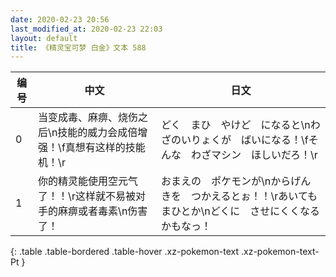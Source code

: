 ```yaml
---
date: 2020-02-23 20:56
last_modified_at: 2020-02-23 22:03
layout: default
title: 《精灵宝可梦 白金》文本 588
---
```

| 编号 | 中文 | 日文 |
| ---- | ---- | ---- |
| 0 | 当变成毒、麻痹、烧伤之后\n技能的威力会成倍增强！\f真想有这样的技能机！\r | どく　まひ　やけど　になると\nわざのいりょくが　ばいになる！\fそんな　わざマシン　ほしいだろ！\r |
| 1 | 你的精灵能使用空元气了！！\r这样就不易被对手的麻痹或者毒素\n伤害了！ | おまえの　ポケモンが\nからげんきを　つかえるとぉ！！\rあいても　まひとか\nどくに　させにくくなる　かもなっ！ |
{: .table .table-bordered .table-hover .xz-pokemon-text .xz-pokemon-text-Pt }